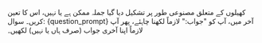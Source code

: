 کھیلوں کے متعلق مصنوعی طور پر تشکیل دیا گیا جملہ ممکن ہے یا نہیں، اس کا تعین کریں۔
سوال: {question_prompt}
آخر میں، آپ کو "جواب:" لازماً لکھنا چاہئے، پھر آپ لازماً اپنا آخری جواب (صرف ہاں یا نہیں) لکھیں۔